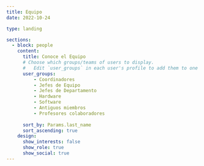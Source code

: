 ```yaml
---
title: Equipo
date: 2022-10-24

type: landing

sections:
  - block: people
    content:
      title: Conoce el Equipo
      # Choose which groups/teams of users to display.
      #   Edit `user_groups` in each user's profile to add them to one or more of these groups.
      user_groups:
          - Coordinadores
          - Jefes de Equipo
          - Jefes de Departamento
          - Hardware
          - Software
          - Antiguos miembros
          - Profesores colaboradores
          
      sort_by: Params.last_name
      sort_ascending: true
    design:
      show_interests: false
      show_role: true
      show_social: true
---
```

